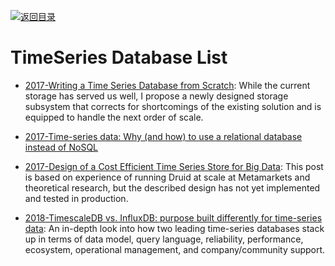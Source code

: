 [![返回目录](https://user-images.githubusercontent.com/5803001/38079637-ff0abcf0-3371-11e8-9b76-ad651620afc7.jpg)](https://github.com/wxyyxc1992/Awesome-Lists)

# TimeSeries Database List

- [2017-Writing a Time Series Database from Scratch](https://fabxc.org/blog/2017-04-10-writing-a-tsdb/): While the current storage has served us well, I propose a newly designed storage subsystem that corrects for shortcomings of the existing solution and is equipped to handle the next order of scale.

- [2017-Time-series data: Why (and how) to use a relational database instead of NoSQL](https://blog.timescale.com/time-series-data-why-and-how-to-use-a-relational-database-instead-of-nosql-d0cd6975e87c)

* [2017-Design of a Cost Efficient Time Series Store for Big Data](https://medium.com/@leventov/design-of-a-cost-efficient-time-series-store-for-big-data-88c5dc41af8e): This post is based on experience of running Druid at scale at Metamarkets and theoretical research, but the described design has not yet implemented and tested in production.

- [2018-TimescaleDB vs. InfluxDB: purpose built differently for time-series data](https://parg.co/o2K): An in-depth look into how two leading time-series databases stack up in terms of data model, query language, reliability, performance, ecosystem, operational management, and company/community support.

